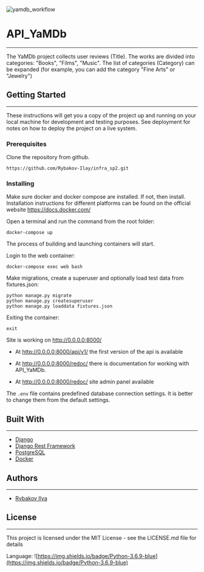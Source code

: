 ![yamdb_workflow](https://github.com/Rybakov-Ilay/yamdb_final/workflows/yamdb_workflow/badge.svg)

# API_YaMDb
___

The YaMDb project collects user reviews (Title). 
The works are divided into categories: "Books", "Films", "Music". 
The list of categories (Category) can be expanded 
(for example, you can add the category "Fine Arts" or "Jewelry")

## Getting Started
___
These instructions will get you a copy of the project 
up and running on your local machine for development
and testing purposes. See deployment for notes on how
to deploy the project on a live system.

### Prerequisites

Clone the repository from github.

`https://github.com/Rybakov-Ilay/infra_sp2.git`

### Installing

Make sure docker and docker compose are installed. If not, then install.
Installation instructions for different platforms can be found
on the official website https://docs.docker.com/

Open a terminal and run the command from the root folder:

`docker-compose up`

The process of building and launching containers will start.

Login to the web container:

`docker-compose exec web bash`

Make migrations, create a superuser and optionally
load test data from fixtures.json:

```
python manage.py migrate
python manage.py createsuperuser
python manage.py loaddata fixtures.json
```
Exiting the container:

`exit`

Site is working on  http://0.0.0.0:8000/

* At http://0.0.0.0:8000/api/v1/ the first version of the api is available 

* At http://0.0.0.0:8000/redoc/ there is 
documentation for working with API_YaMDb.

* At http://0.0.0.0:8000/redoc/ site admin panel available 

The `.env` file contains predefined database connection settings.
It is better to change them from the default settings.

## Built With
___

* [Django](https://www.djangoproject.com/)
* [Django Rest Framework](https://www.django-rest-framework.org/)
* [PostgreSQL](https://www.postgresql.org/)
* [Docker](https://www.docker.com/)

## Authors
___

* [Rybakov Ilya](https://github.com/Rybakov-Ilay)

## License
___
This project is licensed under the MIT 
License - see the LICENSE.md file for details

Language: ![https://img.shields.io/badge/Python-3.6.9-blue](https://img.shields.io/badge/Python-3.6.9-blue)


